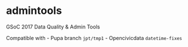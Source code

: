 # admintools
GSoC 2017 Data Quality &amp; Admin Tools

Compatible with
    - Pupa branch `jpt/tmp1`
    - Opencivicdata `datetime-fixes`
